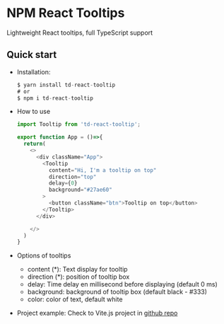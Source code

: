 # NPM React Tooltips

Lightweight React tooltips, full TypeScript support

## Quick start

- Installation: 
  ```ts
  $ yarn install td-react-tooltip
  # or
  $ npm i td-react-tooltip
  ```

- How to use
  ```ts
  import Tooltip from 'td-react-tooltip';

  export function App = ()=>{
    return(
      <>
        <div className="App">
          <Tooltip
            content="Hi, I'm a tooltip on top"
            direction="top"
            delay={0}
            background="#27ae60"
          >
            <button className="btn">Tooltip on top</button>
          </Tooltip>
        </div>

      </>
    )
  }
  ```

- Options of tooltips
  - content (*): Text display for tooltip
  - direction (*): position of tooltip box
  - delay: Time delay en millisecond before displaying (default 0 ms)
  - background: background of tooltip box (default black - #333)
  - color: color of text, default white

- Project example: Check to Vite.js project in [github repo](https://tienduy-nguyen/exo-unkle/npm-tooltip/example)